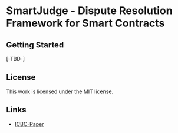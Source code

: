 # SmartJudge - Dispute Resolution Framework for Smart Contracts

## Getting Started

[-TBD-]

## License

This work is licensed under the MIT license.

## Links

* [ICBC-Paper](https://roman-matzutt.de/paper/2019-icbc-wagner-dispute-resolution.pdf)

